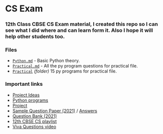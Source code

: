 # CS Exam

### 12th Class CBSE CS Exam material, I created this repo so I can see what I did where and can learn form it. Also I hope it will help other students too.

### Files 

- [`Python.md`](https://github.com/Lilykhan786/CS-Exam/blob/master/Python.md#python) - Basic Python theory. 
- [`Practical.md`](https://github.com/Lilykhan786/CS-Exam/blob/master/Practical.md) - All the py program questions for practical file.
- [`Practical`](https://github.com/Lilykhan786/CS-Exam/tree/master/Practical) *(folder)* 15 py programs for practical file.


### Important links
- [Project Ideas](https://pythonworld.in/practical-project/project-list/)
- [Python programs](https://www.tutorialaicsip.com/cs-xii-pra/term-1-practical-file-cs-class-12/)
- [Project](https://docs.google.com/document/d/1cf6wVjhmO7gdVzU4FKDX-S6aHhdpuXh98LxPnSX0lK4/edit?usp=sharing)
- [Sample Question Paper (2021)](http://cbseacademic.nic.in/web_material/SQP/ClassXII_2021_22/ComputerScience-SQP.pdf) / [Answers](http://cbseacademic.nic.in/web_material/SQP/ClassXII_2021_22/ComputerScience-MS.pdf)
- [Question Bank (2021)](http://cbseacademic.nic.in/web_material/QuestionBank/ClassXII/ComputerScienceXII.pdf)
- [12th CBSE CS playlist](https://youtu.be/f2PMfGfBOPo)
- [Viva Questions video](https://youtu.be/SZcZnr4C-OI)

